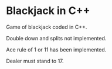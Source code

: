 # Blackjack in C++
Game of blackjack coded in C++.

Double down and splits not implemented.

Ace rule of 1 or 11 has been implemented.

Dealer must stand to 17.
